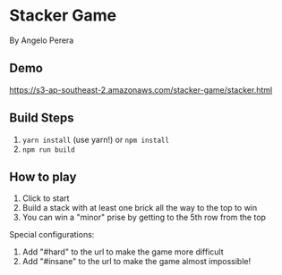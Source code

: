# Stacker Game

By Angelo Perera

## Demo

https://s3-ap-southeast-2.amazonaws.com/stacker-game/stacker.html

## Build Steps

1. `yarn install` (use yarn!) or `npm install`
2. `npm run build`

## How to play

1. Click to start
2. Build a stack with at least one brick all the way to the top to win
3. You can win a "minor" prise by getting to the 5th row from the top

Special configurations:

1. Add "#hard" to the url to make the game more difficult
2. Add "#insane" to the url to make the game almost impossible!
